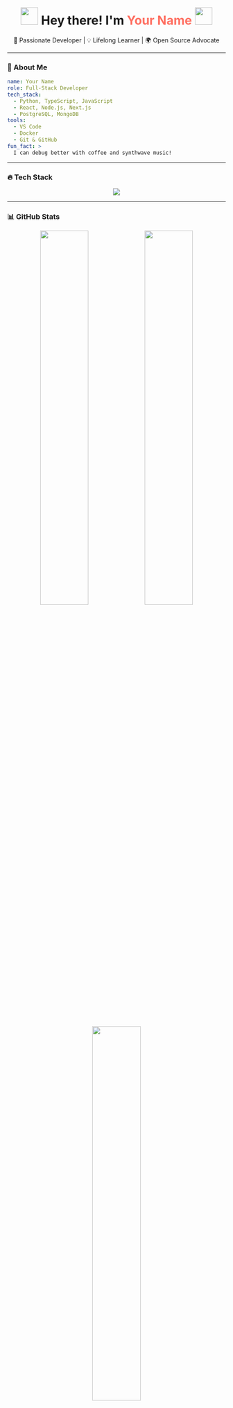 <h1 align="center">
  <img src="assets/wave.gif" width="40px"/>
  Hey there! I'm <span style="color:#ff6f61;">Your Name</span>
  <img src="wave.gif" width="40px"/>
</h1>

<p align="center">
  🚀 Passionate Developer | 💡 Lifelong Learner | 🌍 Open Source Advocate
</p>

---

### 🎯 About Me

```yaml
name: Your Name
role: Full-Stack Developer
tech_stack:
  - Python, TypeScript, JavaScript
  - React, Node.js, Next.js
  - PostgreSQL, MongoDB
tools:
  - VS Code
  - Docker
  - Git & GitHub
fun_fact: >
  I can debug better with coffee and synthwave music!
```

---

### 🔥 Tech Stack

<div align="center">
  <img src="https://skillicons.dev/icons?i=react,nextjs,nodejs,python,django,postgres,mongodb,docker,git,github,vscode&perline=6" />
</div>

---

### 📊 GitHub Stats

<div align="center">
  <img src="https://github-readme-stats.vercel.app/api?username=your-username&show_icons=true&theme=radical&hide_border=true" width="47%" />
  <img src="https://github-readme-streak-stats.herokuapp.com/?user=your-username&theme=radical&hide_border=true" width="47%" />
  <img src="https://github-readme-stats.vercel.app/api/top-langs/?username=your-username&layout=compact&theme=radical&hide_border=true" width="47%" />
</div>

---

### 🚀 Featured Projects

| Project | Description | Tech |
|--------|-------------|------|
| [🔗 Project One](https://github.com/your-username/project1) | 🧠 AI-Powered Chatbot for Customer Support | `Python`, `LSTM`, `Telegram API` |
| [🔗 Project Two](https://github.com/your-username/project2) | 🔐 Decentralized Voting App on Solana | `Rust`, `Solana`, `Web3.js` |
| [🔗 Project Three](https://github.com/your-username/project3) | ⚡ Real-time Crypto Trading Bot | `Python`, `Pandas`, `Binance API` |

---

### 🌐 Connect with Me

<p align="center">
  <a href="https://linkedin.com/in/yourprofile"><img src="https://img.shields.io/badge/LinkedIn-%230077B5.svg?style=for-the-badge&logo=linkedin&logoColor=white"/></a>
  <a href="https://twitter.com/yourhandle"><img src="https://img.shields.io/badge/Twitter-%231DA1F2.svg?style=for-the-badge&logo=twitter&logoColor=white"/></a>
  <a href="mailto:youremail@example.com"><img src="https://img.shields.io/badge/Email-D14836?style=for-the-badge&logo=gmail&logoColor=white"/></a>
  <a href="https://your-portfolio.com"><img src="https://img.shields.io/badge/Portfolio-000?style=for-the-badge&logo=vercel&logoColor=white"/></a>
</p>

---

### 🧠 Quote of the Day

> “Code is like humor. When you have to explain it, it’s bad.” – Cory House

---

<details>
<summary>👀 My Dev Setup</summary>

- 💻 OS: Ubuntu / Windows 11  
- 🔧 IDE: VS Code, PyCharm  
- 🔍 Extensions: GitLens, Prettier, Docker  
- 🎵 Music: Synthwave, Lo-Fi, Techno  
</details>

---

<p align="center">
  <img src="github-contribution-grid-snake.svg" alt="snake animation" />
</p>

<p align="center">
  🧡 Thanks for visiting my profile! Don't forget to star ⭐ your favorite repos!
</p>


